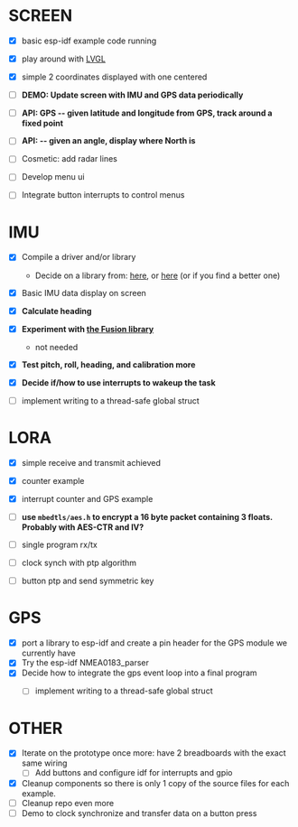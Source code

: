 # SCREEN
- [x] basic esp-idf example code running
- [x] play around with [LVGL](https://docs.lvgl.io/master/intro/introduction.html)
- [x] simple 2 coordinates displayed with one centered
- [ ] **DEMO: Update screen with IMU and GPS data periodically**
- [ ] **API: GPS -- given latitude and longitude from GPS, track around a fixed point**
- [ ] **API: -- given an angle, display where North is**
- [ ] Cosmetic: add radar lines
- [ ] Develop menu ui
- [ ] Integrate button interrupts to control menus


# IMU
- [x] Compile a driver and/or library
    - Decide on a library from: [here](https://github.com/hideakitai/MPU9250), or [here](https://git.sr.ht/~truita/esp-mpu9250/tree) (or if you find a better one)
- [x] Basic IMU data display on screen
- [x] **Calculate heading**
- [x] **Experiment with [the Fusion library](https://github.com/xioTechnologies/Fusion/tree/main)**
    - not needed
- [x] **Test pitch, roll, heading, and calibration more**
- [x] **Decide if/how to use interrupts to wakeup the task**
- [ ] implement writing to a thread-safe global struct


# LORA
- [x] simple receive and transmit achieved
- [x] counter example
- [x] interrupt counter and GPS example
- [ ] **use `mbedtls/aes.h` to encrypt a 16 byte packet containing 3 floats. Probably with AES-CTR and IV?**
- [ ] single program rx/tx
- [ ] clock synch with ptp algorithm
- [ ] button ptp and send symmetric key


# GPS
- [x] port a library to esp-idf and create a pin header for the GPS module we currently have
- [x] Try the esp-idf NMEA0183_parser
- [x] Decide how to integrate the gps event loop into a final program
    - [ ] implement writing to a thread-safe global struct


# OTHER
- [x] Iterate on the prototype once more: have 2 breadboards with the exact same wiring
    - [ ] Add buttons and configure idf for interrupts and gpio
- [x] Cleanup components so there is only 1 copy of the source files for each example.
- [ ] Cleanup repo even more
- [ ] Demo to clock synchronize and transfer data on a button press
